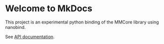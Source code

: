 # Welcome to MkDocs

This project is an experimental python binding of the MMCore library using nanobind.

See [API documentation](api.md).
